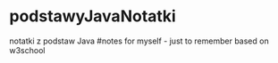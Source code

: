 # podstawyJavaNotatki
notatki z podstaw Java 
#notes for myself - just to remember
based on w3school
